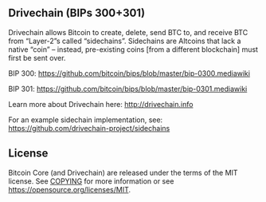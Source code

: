 Drivechain (BIPs 300+301)
-------------------------

Drivechain allows Bitcoin to create, delete, send BTC to, and receive BTC from “Layer-2”s called “sidechains”. Sidechains are Altcoins that lack a native “coin” – instead, pre-existing coins [from a different blockchain] must first be sent over.

BIP 300:
https://github.com/bitcoin/bips/blob/master/bip-0300.mediawiki

BIP 301:
https://github.com/bitcoin/bips/blob/master/bip-0301.mediawiki

Learn more about Drivechain here:
http://drivechain.info

For an example sidechain implementation, see: https://github.com/drivechain-project/sidechains

License
-------

Bitcoin Core (and Drivechain) are released under the terms of the MIT license. See [COPYING](COPYING) for more
information or see https://opensource.org/licenses/MIT.

